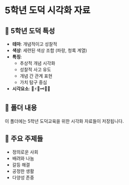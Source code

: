 # 5학년 도덕 시각화 자료

## 📙 5학년 도덕 특성
- **테마**: 개념적이고 성찰적
- **색상**: 세련된 색상 조합 (파랑, 청록 계열)
- **특징**:
  - 추상적 개념 시각화
  - 성찰적 사고 유도
  - 개념 간 관계 표현
  - 가치 탐구 중심
- **시각요소**: 🔗⚡🌊🗝️🎪🔮

## 📂 폴더 내용
이 폴더에는 5학년 도덕교육을 위한 시각화 자료들이 저장됩니다.

## 🎯 주요 주제들
- 정의로운 사회
- 배려와 나눔
- 갈등 해결
- 공정한 생활
- 다양성 존중
